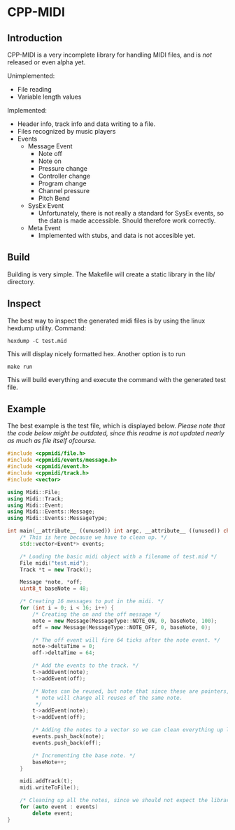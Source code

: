 CPP-MIDI
==========

Introduction
----
CPP-MIDI is a very incomplete library for handling MIDI files, and is _not_ released or even alpha yet.

Unimplemented:
- File reading
- Variable length values

Implemented:
- Header info, track info and data writing to a file.
- Files recognized by music players
- Events
    - Message Event
        - Note off
        - Note on
        - Pressure change
        - Controller change
        - Program change
        - Channel pressure
        - Pitch Bend
    - SysEx Event
        - Unfortunately, there is not really a standard for SysEx events, so the data is made accessible. Should therefore work correctly.
    - Meta Event
        - Implemented with stubs, and data is not accesible yet.

Build
----
Building is very simple. The Makefile will create a static library in the lib/ directory.

Inspect
----
The best way to inspect the generated midi files is by using the linux hexdump utility.
Command:
```
hexdump -C test.mid
```
This will display nicely formatted hex. Another option is to run
```
make run
```
This will build everything and execute the command with the generated test file.

Example
----
The best example is the test file, which is displayed below. _Please note that the code below might be outdated, since this readme is not updated nearly as much as file itself ofcourse._
```C++
#include <cppmidi/file.h>
#include <cppmidi/events/message.h>
#include <cppmidi/event.h>
#include <cppmidi/track.h>
#include <vector>

using Midi::File;
using Midi::Track;
using Midi::Event;
using Midi::Events::Message;
using Midi::Events::MessageType;

int main(__attribute__ ((unused)) int argc, __attribute__ ((unused)) char* argv[]) {
    /* This is here because we have to clean up. */
    std::vector<Event*> events;

    /* Loading the basic midi object with a filename of test.mid */
    File midi("test.mid");
    Track *t = new Track();

    Message *note, *off;
    uint8_t baseNote = 48;

    /* Creating 16 messages to put in the midi. */
    for (int i = 0; i < 16; i++) {
        /* Creating the on and the off message */
        note = new Message(MessageType::NOTE_ON, 0, baseNote, 100);
        off = new Message(MessageType::NOTE_OFF, 0, baseNote, 0);

        /* The off event will fire 64 ticks after the note event. */
        note->deltaTime = 0;
        off->deltaTime = 64;

        /* Add the events to the track. */
        t->addEvent(note);
        t->addEvent(off);

        /* Notes can be reused, but note that since these are pointers, any change to the
         * note will change all reuses of the same note.
         */
        t->addEvent(note);
        t->addEvent(off);

        /* Adding the notes to a vector so we can clean everything up later. */
        events.push_back(note);
        events.push_back(off);

        /* Incrementing the base note. */
        baseNote++;
    }

    midi.addTrack(t);
    midi.writeToFile();

    /* Cleaning up all the notes, since we should not expect the library to do that. */
    for (auto event : events)
        delete event;
}
```
